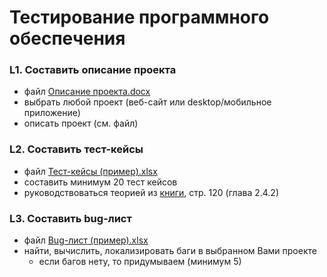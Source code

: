 # Тестирование программного обеспечения

### L1. Составить описание проекта
- файл [Описание проекта.docx](https://github.com/the-hwk/GSTU-software-testing/blob/main/%D0%9E%D0%BF%D0%B8%D1%81%D0%B0%D0%BD%D0%B8%D0%B5%20%D0%BF%D1%80%D0%BE%D0%B5%D0%BA%D1%82%D0%B0.docx)
- выбрать любой проект (веб-сайт или desktop/мобильное приложение)
- описать проект (см. файл)

### L2. Составить тест-кейсы
- файл [Тест-кейсы (пример).xlsx](https://github.com/the-hwk/GSTU-software-testing/blob/main/%D0%A2%D0%B5%D1%81%D1%82-%D0%BA%D0%B5%D0%B9%D1%81%D1%8B%20(%D0%BF%D1%80%D0%B8%D0%BC%D0%B5%D1%80).xlsx)
- составить минимум 20 тест кейсов
- руководствоваться теорией из [книги](https://github.com/the-hwk/GSTU-software-testing/blob/main/%D0%9A%D1%83%D0%BB%D0%B8%D0%BA%D0%BE%D0%B2%20%D0%A1.%20-%20Software%20Testing%20-%20Base%20Course.pdf), стр. 120 (глава 2.4.2)

### L3. Составить bug-лист
- файл [Bug-лист (пример).xlsx](https://github.com/the-hwk/GSTU-software-testing/blob/main/Bug-%D0%BB%D0%B8%D1%81%D1%82%20(%D0%BF%D1%80%D0%B8%D0%BC%D0%B5%D1%80).xlsx)
- найти, вычислить, локализировать баги в выбранном Вами проекте
  - если багов нету, то придумываем (минимум 5) 
